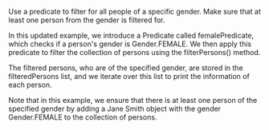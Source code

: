Use a predicate to filter for all people of a specific gender. 
Make sure that at least one person from the gender is filtered for.


In this updated example, we introduce a Predicate called femalePredicate, which checks if a person's gender is Gender.FEMALE. 
We then apply this predicate to filter the collection of persons using the filterPersons() method.

The filtered persons, who are of the specified gender, are stored in the filteredPersons list, and we iterate over this list to print the information of each person.

Note that in this example, we ensure that there is at least one person of the specified gender by adding a Jane Smith object with the gender Gender.FEMALE to the collection of persons.
